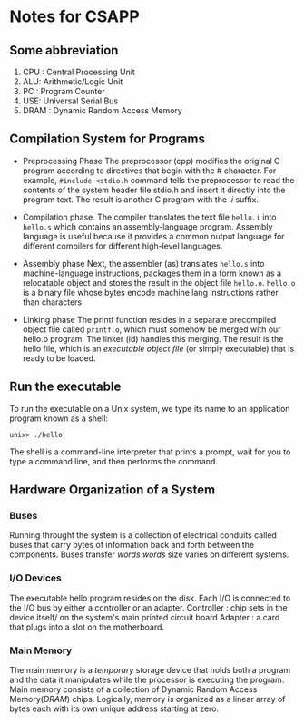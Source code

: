 # Notes for CSAPP
## Some abbreviation
1. CPU : Central Processing Unit
2. ALU: Arithmetic/Logic Unit
3. PC : Program Counter
4. USE: Universal Serial Bus
5. DRAM : Dynamic Random Access Memory

## Compilation System for Programs
- Preprocessing Phase
The preprocessor (cpp) modifies the original C program according to directives that begin with the # character.
For example, `#include <stdio.h` command tells the preprocessor to read the contents of the system header file stdio.h and insert it directly into the program text.
The result is another C program with the *.i* suffix.

- Compilation phase.
The compiler translates the text file `hello.i` into `hello.s` which contains an assembly-language program.
Assembly language is useful because it provides a common output language for different compilers for different high-level languages.

- Assembly phase
Next, the assembler (as) translates `hello.s` into machine-language instructions, packages them in a form known as a relocatable object and stores the result in the object file `hello.o`.
`hello.o` is a binary file whose bytes encode machine lang instructions rather than characters

- Linking phase
The printf function resides in a separate precompiled object file called `printf.o`, which must somehow be merged with our hello.o program. The linker (ld) handles this merging. The result is the hello file, which is an *executable object file* (or simply executable) that is ready to be loaded.

## Run the executable
To run the executable on a Unix system, we type its name to an application program known as a shell:
```
unix> ./hello
```

The shell is a command-line interpreter that prints a prompt, wait for you to type a command line, and then performs the command.

## Hardware Organization of a System

### Buses
Running throught the system is a collection of electrical conduits called buses that carry bytes of information back and forth between the components.
Buses transfer *words*
*words* size varies on different systems.

### I/O Devices
The executable hello program resides on the disk.
Each I/O is connected to the I/O bus by either a controller or an adapter.
Controller : chip sets in the device itself/ on the system's main printed circuit board
Adapter : a card that plugs into a slot on the motherboard.

### Main Memory
The main memory is a *temporary* storage device that holds both a program and the data it manipulates while the processor is executing the program.
Main memory consists of a collection of Dynamic Random Access Memory(*DRAM*) chips.
Logically, memory is organized as a linear array of bytes each with its own unique address starting at zero.